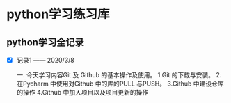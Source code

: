 # **python学习练习库**
## python学习全记录
- [x] 记录1 —— 2020/3/8
  
  
    一. 今天学习内容Git 及 Github 的基本操作及使用。
      1.Git 的下载与安装。
      2.在Pycharm 中使用对Github 中的库的PULL 与PUSH。
      3.Github 中建设仓库的操作
      4.Github 中加入项目以及项目更新的操作     
      

